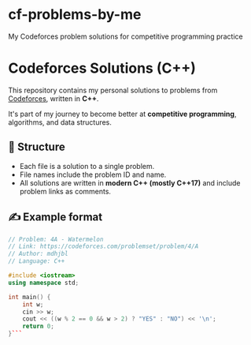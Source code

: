 # cf-problems-by-me
My Codeforces problem solutions for competitive programming practice
# Codeforces Solutions (C++)

This repository contains my personal solutions to problems from [Codeforces](https://codeforces.com/), written in **C++**.

It's part of my journey to become better at **competitive programming**, algorithms, and data structures.

## 📂 Structure
- Each file is a solution to a single problem.
- File names include the problem ID and name.
- All solutions are written in **modern C++ (mostly C++17)** and include problem links as comments.

## ✍️ Example format

```cpp
// Problem: 4A - Watermelon
// Link: https://codeforces.com/problemset/problem/4/A
// Author: mdhjbl
// Language: C++

#include <iostream>
using namespace std;

int main() {
    int w;
    cin >> w;
    cout << ((w % 2 == 0 && w > 2) ? "YES" : "NO") << '\n';
    return 0;
}```

